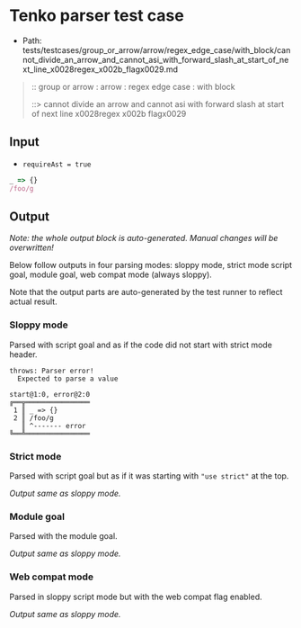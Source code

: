 # Tenko parser test case

- Path: tests/testcases/group_or_arrow/arrow/regex_edge_case/with_block/cannot_divide_an_arrow_and_cannot_asi_with_forward_slash_at_start_of_next_line_x0028regex_x002b_flagx0029.md

> :: group or arrow : arrow : regex edge case : with block
>
> ::> cannot divide an arrow and cannot asi with forward slash at start of next line x0028regex x002b flagx0029

## Input

- `requireAst = true`

`````js
_ => {}
/foo/g
`````

## Output

_Note: the whole output block is auto-generated. Manual changes will be overwritten!_

Below follow outputs in four parsing modes: sloppy mode, strict mode script goal, module goal, web compat mode (always sloppy).

Note that the output parts are auto-generated by the test runner to reflect actual result.

### Sloppy mode

Parsed with script goal and as if the code did not start with strict mode header.

`````
throws: Parser error!
  Expected to parse a value

start@1:0, error@2:0
╔══╦════════════════
 1 ║ _ => {}
 2 ║ /foo/g
   ║ ^------- error
╚══╩════════════════

`````

### Strict mode

Parsed with script goal but as if it was starting with `"use strict"` at the top.

_Output same as sloppy mode._

### Module goal

Parsed with the module goal.

_Output same as sloppy mode._

### Web compat mode

Parsed in sloppy script mode but with the web compat flag enabled.

_Output same as sloppy mode._
